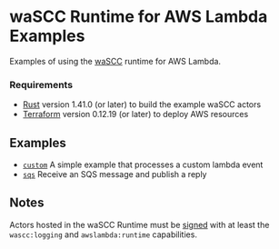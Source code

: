 # waSCC Runtime for AWS Lambda Examples

Examples of using the [waSCC](https://wascc.dev/) runtime for AWS Lambda.

### Requirements

* [Rust](https://www.rust-lang.org/) version 1.41.0 (or later) to build the example waSCC actors
* [Terraform](https://www.terraform.io/downloads.html) version 0.12.19 (or later) to deploy AWS resources

## Examples

* [`custom`](custom/README.md) A simple example that processes a custom lambda event
* [`sqs`](sqs/README.md) Receive an SQS message and publish a reply

## Notes

Actors hosted in the waSCC Runtime must be [signed](https://github.com/wascc/wascap) with at least the `wascc:logging` and `awslambda:runtime` capabilities.
